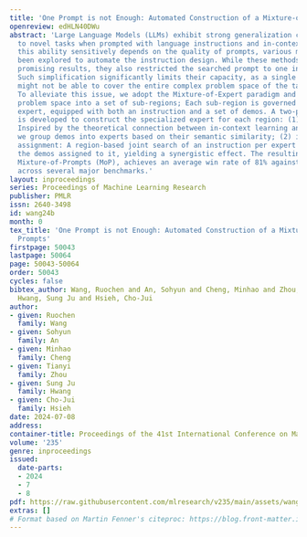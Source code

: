 ```yaml
---
title: 'One Prompt is not Enough: Automated Construction of a Mixture-of-Expert Prompts'
openreview: edHLN40DWu
abstract: 'Large Language Models (LLMs) exhibit strong generalization capabilities
  to novel tasks when prompted with language instructions and in-context demos. Since
  this ability sensitively depends on the quality of prompts, various methods have
  been explored to automate the instruction design. While these methods demonstrated
  promising results, they also restricted the searched prompt to one instruction.
  Such simplification significantly limits their capacity, as a single demo-free instruction
  might not be able to cover the entire complex problem space of the targeted task.
  To alleviate this issue, we adopt the Mixture-of-Expert paradigm and divide the
  problem space into a set of sub-regions; Each sub-region is governed by a specialized
  expert, equipped with both an instruction and a set of demos. A two-phase process
  is developed to construct the specialized expert for each region: (1) demo assignment:
  Inspired by the theoretical connection between in-context learning and kernel regression,
  we group demos into experts based on their semantic similarity; (2) instruction
  assignment: A region-based joint search of an instruction per expert complements
  the demos assigned to it, yielding a synergistic effect. The resulting method, codenamed
  Mixture-of-Prompts (MoP), achieves an average win rate of 81% against prior arts
  across several major benchmarks.'
layout: inproceedings
series: Proceedings of Machine Learning Research
publisher: PMLR
issn: 2640-3498
id: wang24b
month: 0
tex_title: 'One Prompt is not Enough: Automated Construction of a Mixture-of-Expert
  Prompts'
firstpage: 50043
lastpage: 50064
page: 50043-50064
order: 50043
cycles: false
bibtex_author: Wang, Ruochen and An, Sohyun and Cheng, Minhao and Zhou, Tianyi and
  Hwang, Sung Ju and Hsieh, Cho-Jui
author:
- given: Ruochen
  family: Wang
- given: Sohyun
  family: An
- given: Minhao
  family: Cheng
- given: Tianyi
  family: Zhou
- given: Sung Ju
  family: Hwang
- given: Cho-Jui
  family: Hsieh
date: 2024-07-08
address:
container-title: Proceedings of the 41st International Conference on Machine Learning
volume: '235'
genre: inproceedings
issued:
  date-parts:
  - 2024
  - 7
  - 8
pdf: https://raw.githubusercontent.com/mlresearch/v235/main/assets/wang24b/wang24b.pdf
extras: []
# Format based on Martin Fenner's citeproc: https://blog.front-matter.io/posts/citeproc-yaml-for-bibliographies/
---
```

